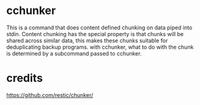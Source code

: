 # cchunker

This is a command that does content defined chunking on data piped into stdin.
Content chunking has the special property is that chunks will be shared across similar
data, this makes these chunks suitable for deduplicating backup programs.
with cchunker, what to do with the chunk is determined by a subcommand passed to cchunker.


# credits

https://github.com/restic/chunker/